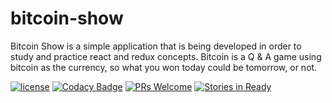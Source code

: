# bitcoin-show

Bitcoin Show is a simple application that is being developed in order to study and practice react and redux concepts. Bitcoin is a Q & A game using bitcoin as the currency, so what you won today could be tomorrow, or not.

[![license](https://img.shields.io/github/license/mashape/apistatus.svg)]()
[![Codacy Badge](https://api.codacy.com/project/badge/Grade/9d4893ded24e4c4f985df721d25dbd12)](https://www.codacy.com/app/italopessoa/bitcoin-show?utm_source=github.com&utm_medium=referral&utm_content=italopessoa/bitcoin-show&utm_campaign=badger)
[![PRs Welcome](https://img.shields.io/badge/PRs-welcome-brightgreen.svg?style=flat-square)](http://makeapullrequest.com)
[![Stories in Ready](https://badge.waffle.io/italopessoa/bitcoin-show.png?label=ready&title=Ready)](http://waffle.io/italopessoa/bitcoin-show)
